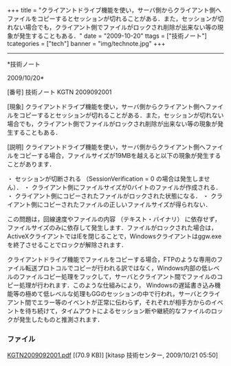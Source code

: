 ﻿+++
title = "クライアントドライブ機能を使い，サーバ側からクライアント側へファイルをコピーするとセッションが切れることがある．また，セッションが切れない場合でも，クライアント側でファイルがロックされ削除が出来ない等の現象が発生することもある．"
date = "2009-10-20"
ttags = ["技術ノート"]
tcategories = ["tech"]
banner = "img/technote.jpg"
+++

-----------------------------------------------------------------------------------------------------------------------------

*技術ノート

2009/10/20*


[番号]
技術ノート KGTN 2009092001

[現象]
クライアントドライブ機能を使い，サーバ側からクライアント側へファイルをコピーするとセッションが切れることがある．また，セッションが切れない場合でも，クライアント側でファイルがロックされ削除が出来ない等の現象が発生することもある．

[説明]
クライアントドライブ機能を使い，サーバ側からクライアント側へファイルをコピーする場合，ファイルサイズが19MBを越えると以下の現象が発生することがあります．

・ セッションが切断される （SessionVerification = 0
の場合は発生しません）．
・ クライアント側にファイルサイズが0バイトのファイルが作成される．
・ クライアント側にコピーされたファイルがロックされた状態になる．
・
クライアント側にコピーされたファイルの正しいファイルサイズが得られない．

この問題は，回線速度やファイルの内容 （テキスト・バイナリ）
に依存せず，ファイルサイズのみに依存して発生します．ファイルがロックされた場合は，ActiveXクライアントではIEを閉じることで，Windowsクライアントはggw.exeを終了させることでロックが解除されます．

クライアントドライブ機能でファイルをコピーする場合，FTPのような専用のファイル転送プロトコルでコピーが行われる訳ではなく，Windows内部の低レベルのファイルコピー処理をフックして，サーバとクライアント間でファイルのコピー処理が行われます．このような仕組みにより，
Windowsの遅延書き込み機能等の極めて低レベルな処理もGGのセッションの中で行われ，サーバとクライアント間でエラー等のイベントが正常に伝わらず，それぞれが相手方からのイベントを待ち続けて，タイムアウトによるセッション断や継続的なファイルのロックが発生したものと推測されます．


### ファイル

 
 


[KGTN2009092001.pdf](http://techreport.kitasp.net/attachments/download/30/KGTN2009092001.pdf)
 [(70.9 KB)] [kitasp 技術センター, 2009/10/21
05:50]


 


 


